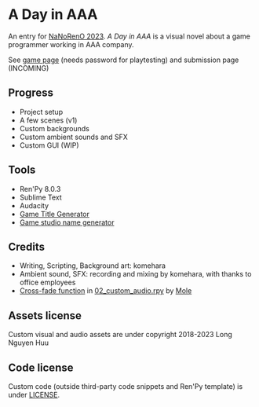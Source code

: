 # A Day in AAA

An entry for [NaNoRenO 2023](https://itch.io/jam/nanoreno2023). *A Day in AAA* is a visual novel about a game programmer working in AAA company.

See [game page](https://komehara.itch.io/a-day-in-aaa) (needs password for playtesting) and submission page (INCOMING)

## Progress

* Project setup
* A few scenes (v1)
* Custom backgrounds
* Custom ambient sounds and SFX
* Custom GUI (WIP)

## Tools

* Ren'Py 8.0.3
* Sublime Text
* Audacity
* [Game Title Generator](https://letsmakeagame.net/game-title-generator/)
* [Game studio name generator](https://www.fantasynamegenerators.com/game-studio-names.php)

## Credits

- Writing, Scripting, Background art: komehara
- Ambient sound, SFX: recording and mixing by komehara, with thanks to office employees
- [Cross-fade function](https://moley-face.tumblr.com/post/88819624433/i-just-figured-id-post-some-code-i-implemented) in [02_custom_audio.rpy](game/02_custom_audio.rpy) by [Mole](https://mole.works/)

## Assets license

Custom visual and audio assets are under copyright 2018-2023 Long Nguyen Huu

## Code license

Custom code (outside third-party code snippets and Ren'Py template) is under [LICENSE](LICENSE).
